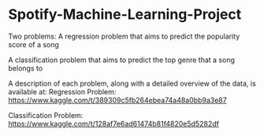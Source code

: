 # Spotify-Machine-Learning-Project

Two problems:
A regression problem that aims to predict the popularity score of a song

A classification problem that aims to predict the top genre that a song belongs to

A description of each problem, along with a detailed overview of the data, is available at:
Regression Problem: https://www.kaggle.com/t/389309c5fb264ebea74a48a0bb9a3e87

Classification Problem: https://www.kaggle.com/t/128af7e6ad61474b81f4820e5d5282df
